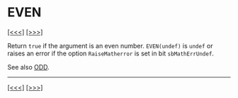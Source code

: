 # EVEN

[\[\<\<\<\]](ug_25.53.md) [\[\>\>\>\]](ug_25.55.md)

Return `true` if the argument is an even number. `EVEN(undef)` is
`undef` or raises an error if the option `RaiseMatherror` is set in bit
`sbMathErrUndef`.

See also [ODD](ug_25.149.md).

-----

[\[\<\<\<\]](ug_25.53.md) [\[\>\>\>\]](ug_25.55.md)
